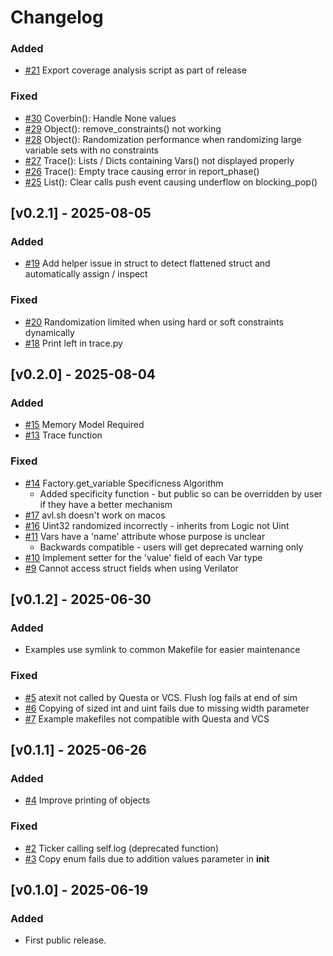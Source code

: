 # Changelog

### Added
- [#21](https://github.com/projectapheleia/avl/issues/21) Export coverage analysis script as part of release

### Fixed
- [#30](https://github.com/projectapheleia/avl/issues/30) Coverbin(): Handle None values
- [#29](https://github.com/projectapheleia/avl/issues/29) Object(): remove_constraints() not working
- [#28](https://github.com/projectapheleia/avl/issues/28) Object(): Randomization performance when randomizing large variable sets with no constraints
- [#27](https://github.com/projectapheleia/avl/issues/27) Trace(): Lists / Dicts containing Vars() not displayed properly
- [#26](https://github.com/projectapheleia/avl/issues/26) Trace(): Empty trace causing error in report_phase()
- [#25](https://github.com/projectapheleia/avl/issues/25) List(): Clear calls push event causing underflow on blocking_pop()

## [v0.2.1] - 2025-08-05

### Added
- [#19](https://github.com/projectapheleia/avl/issues/19) Add helper issue in struct to detect flattened struct and automatically assign / inspect

### Fixed
- [#20](https://github.com/projectapheleia/avl/issues/20) Randomization limited when using hard or soft constraints dynamically
- [#18](https://github.com/projectapheleia/avl/issues/18) Print left in trace.py

## [v0.2.0] - 2025-08-04

### Added
- [#15](https://github.com/projectapheleia/avl/issues/13) Memory Model Required
- [#13](https://github.com/projectapheleia/avl/issues/13) Trace function

### Fixed
- [#14](https://github.com/projectapheleia/avl/issues/14) Factory.get_variable Specificness Algorithm
    - Added specificity function - but public so can be overridden by user if they have a better mechanism
- [#17](https://github.com/projectapheleia/avl/issues/17) avl.sh doesn't work on macos
- [#16](https://github.com/projectapheleia/avl/issues/16) Uint32 randomized incorrectly - inherits from Logic not Uint
- [#11](https://github.com/projectapheleia/avl/issues/11) Vars have a 'name' attribute whose purpose is unclear
    - Backwards compatible - users will get deprecated warning only
- [#10](https://github.com/projectapheleia/avl/issues/10) Implement setter for the 'value' field of each Var type
- [#9](https://github.com/projectapheleia/avl/issues/9) Cannot access struct fields when using Verilator

## [v0.1.2] - 2025-06-30

### Added
- Examples use symlink to common Makefile for easier maintenance

### Fixed
- [#5](https://github.com/projectapheleia/avl/issues/5) atexit not called by Questa or VCS. Flush log fails at end of sim
- [#6](https://github.com/projectapheleia/avl/issues/6) Copying of sized int and uint fails due to missing width parameter
- [#7](https://github.com/projectapheleia/avl/issues/7) Example makefiles not compatible with Questa and VCS

## [v0.1.1] - 2025-06-26

### Added
- [#4](https://github.com/projectapheleia/avl/issues/4) Improve printing of objects

### Fixed
- [#2](https://github.com/projectapheleia/avl/issues/2) Ticker calling self.log (deprecated function)
- [#3](https://github.com/projectapheleia/avl/issues/3) Copy enum fails due to addition values parameter in __init__

## [v0.1.0] - 2025-06-19

### Added
- First public release.
